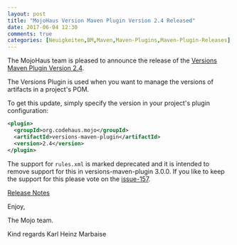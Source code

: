 ```yaml
---
layout: post
title: "MojoHaus Version Maven Plugin Version 2.4 Released"
date: 2017-06-04 12:30
comments: true
categories: [Neuigkeiten,BM,Maven,Maven-Plugins,Maven-Plugin-Releases]
---
```

The MojoHaus team is pleased to announce the release of the 
[Versions Maven Plugin Version 2.4](https://www.mojohaus.org/versions-maven-plugin/).

The Versions Plugin is used when you want to manage the versions of artifacts
in a project's POM.

To get this update, simply specify the version in your project's plugin
configuration:

``` xml
<plugin>
  <groupId>org.codehaus.mojo</groupId>
  <artifactId>versions-maven-plugin</artifactId>
  <version>2.4</version>
</plugin>
```

The support for `rules.xml` is marked deprecated and it is intended to
remove support for this in versions-maven-plugin 3.0.0.
If you like to keep the support for this please vote on the [issue-157](https://github.com/mojohaus/versions-maven-plugin/issues/157).


<!-- more -->

[Release Notes](https://www.mojohaus.org/versions-maven-plugin/github-report.html)

Enjoy,

The Mojo team.

Kind regards
Karl Heinz Marbaise

